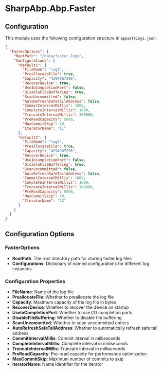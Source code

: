 # SharpAbp.Abp.Faster

## Configuration

This module uses the following configuration structure in `appsettings.json`:

```json
{
  "FasterOptions": {
    "RootPath": "/data/faster-logs",
    "Configurations": {
      "default1": {
        "FileName": "log1",
        "PreallocateFile": true,
        "Capacity": "4294967296",
        "RecoverDevice": true,
        "UseIoCompletionPort": false,
        "DisableFileBuffering": true,
        "ScanUncommitted": false,
        "AutoRefreshSafeTailAddress": false,
        "CommitIntervalMillis": 1000,
        "CompleteIntervalMillis": 1000,
        "TruncateIntervalMillis": 300000,
        "PreReadCapacity": 5000,
        "MaxCommitSkip": 10,
        "IteratorName": "l1"
      },
      "default2": {
        "FileName": "log2",
        "PreallocateFile": true,
        "Capacity": "4294967296",
        "RecoverDevice": true,
        "UseIoCompletionPort": false,
        "DisableFileBuffering": true,
        "ScanUncommitted": false,
        "AutoRefreshSafeTailAddress": false,
        "CommitIntervalMillis": 1000,
        "CompleteIntervalMillis": 1000,
        "TruncateIntervalMillis": 300000,
        "PreReadCapacity": 5000,
        "MaxCommitSkip": 10,
        "IteratorName": "l2"
      }
    }
  }
}
```

## Configuration Options

### FasterOptions
- **RootPath**: The root directory path for storing faster log files
- **Configurations**: Dictionary of named configurations for different log instances

### Configuration Properties
- **FileName**: Name of the log file
- **PreallocateFile**: Whether to preallocate the log file
- **Capacity**: Maximum capacity of the log file in bytes
- **RecoverDevice**: Whether to recover the device on startup
- **UseIoCompletionPort**: Whether to use I/O completion ports
- **DisableFileBuffering**: Whether to disable file buffering
- **ScanUncommitted**: Whether to scan uncommitted entries
- **AutoRefreshSafeTailAddress**: Whether to automatically refresh safe tail address
- **CommitIntervalMillis**: Commit interval in milliseconds
- **CompleteIntervalMillis**: Complete interval in milliseconds
- **TruncateIntervalMillis**: Truncate interval in milliseconds
- **PreReadCapacity**: Pre-read capacity for performance optimization
- **MaxCommitSkip**: Maximum number of commits to skip
- **IteratorName**: Name identifier for the iterator